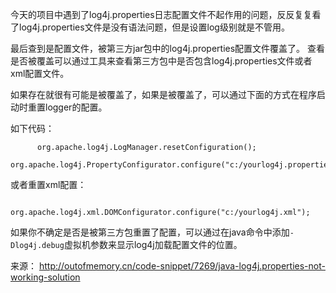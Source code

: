 今天的项目中遇到了log4j.properties日志配置文件不起作用的问题，反反复复看了log4j.properties文件是没有语法问题，但是设置log级别就是不管用。

最后查到是配置文件，被第三方jar包中的log4j.properties配置文件覆盖了。 查看是否被覆盖可以通过工具来查看第三方包中是否包含log4j.properties文件或者xml配置文件。

如果存在就很有可能是被覆盖了，如果是被覆盖了，可以通过下面的方式在程序启动时重置logger的配置。

如下代码：

```
      org.apache.log4j.LogManager.resetConfiguration();
      org.apache.log4j.PropertyConfigurator.configure("c:/yourlog4j.properties");
```

或者重置xml配置：

```
      org.apache.log4j.xml.DOMConfigurator.configure("c:/yourlog4j.xml"); 
```

如果你不确定是否是被第三方包重置了配置，可以通过在java命令中添加`-Dlog4j.debug`虚拟机参数来显示log4j加载配置文件的位置。

来源： <http://outofmemory.cn/code-snippet/7269/java-log4j.properties-not-working-solution>